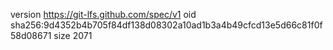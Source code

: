 version https://git-lfs.github.com/spec/v1
oid sha256:9d4352b4b705f84df138d08302a10ad1b3a4b49cfcd13e5d66c81f0f58d08671
size 2071
